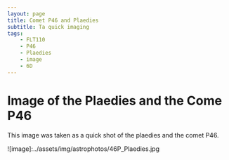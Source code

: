 ```yaml
---
layout: page
title: Comet P46 and Plaedies
subtitle: Ta quick imaging
tags: 
    - FLT110
    - P46
    - Plaedies
    - image
    - 6D
---
```


# Image of the Plaedies and the Come P46

This image was taken as a quick shot of the plaedies and the comet P46.

![image]:../assets/img/astrophotos/46P_Plaedies.jpg